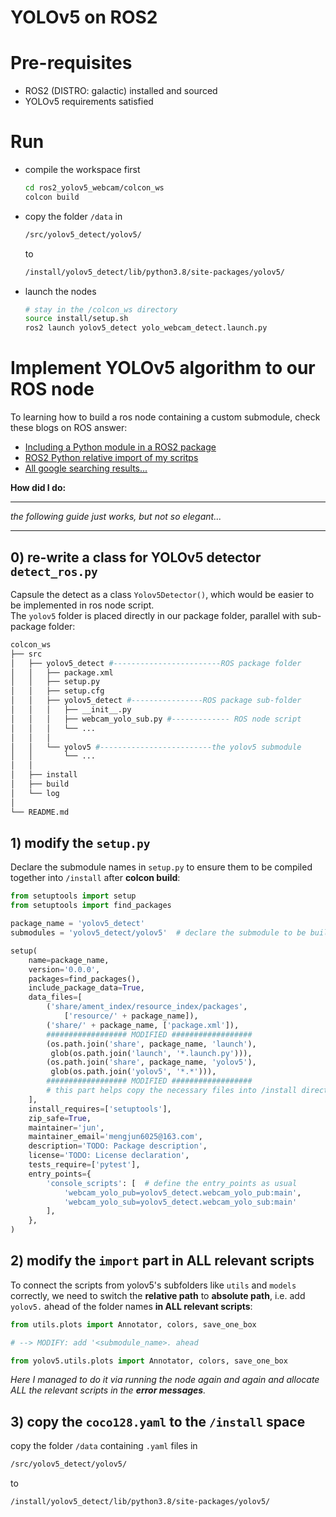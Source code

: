 # YOLOv5 on ROS2
# Pre-requisites
- ROS2 (DISTRO: galactic) installed and sourced
- YOLOv5 requirements satisfied
# Run
- compile the workspace first  
    ```bash
    cd ros2_yolov5_webcam/colcon_ws
    colcon build
    ```
- copy the folder `/data` in
    ```bash
    /src/yolov5_detect/yolov5/
    ```
    to
    ```bash
    /install/yolov5_detect/lib/python3.8/site-packages/yolov5/
    ```
- launch the nodes  
    ```bash
    # stay in the /colcon_ws directory
    source install/setup.sh
    ros2 launch yolov5_detect yolo_webcam_detect.launch.py
    ```

# Implement YOLOv5 algorithm to our ROS node
To learning how to build a ros node containing a custom submodule, check these blogs on ROS answer:  
- [Including a Python module in a ROS2 package](https://answers.ros.org/question/367793/including-a-python-module-in-a-ros2-package/)  
- [ROS2 Python relative import of my scritps](https://answers.ros.org/question/349790/ros2-python-relative-import-of-my-scritps/)  
- [All google searching results...](https://www.google.com/search?q=submodules+in+setup.py+ros2&client=ubuntu&hs=0q9&channel=fs&sxsrf=ALiCzsacZQxK4_Va23YuXsC5pibK9ZZAMw%3A1666093937039&ei=cZNOY8P5AcPEkwW1o6f4CQ&ved=0ahUKEwiD9p3K2-n6AhVD4qQKHbXRCZ8Q4dUDCA4&uact=5&oq=submodules+in+setup.py+ros2&gs_lcp=Cgdnd3Mtd2l6EAMyBQgAEKIEOgoIABBHENYEELADOg0IABDkAhDWBBCwAxgBOggIABAIEAcQHjoFCAAQhgM6CAghEMMEEKABSgQITRgBSgQIQRgASgQIRhgBUPIGWLSaAmDJnAJoAnABeACAAbwCiAGoDZIBBzEuOS4wLjGYAQCgAQGgAQLIAQ3AAQHaAQYIARABGAk&sclient=gws-wiz)

**How did I do:** 
***
*the following guide just works, but not so elegant...*
*** 
## 0) re-write a class for YOLOv5 detector `detect_ros.py`
Capsule the detect as a class `Yolov5Detector()`, which would be easier to be implemented in ros node script.  
The `yolov5` folder is placed directly in our package folder, parallel with sub-package folder:
```bash
colcon_ws
├── src
│   ├── yolov5_detect #------------------------ROS package folder
│   │   ├── package.xml
│   │   ├── setup.py
│   │   ├── setup.cfg
│   │   ├── yolov5_detect #----------------ROS package sub-folder
│   │   │   ├── __init__.py
│   │   │   ├── webcam_yolo_sub.py #------------- ROS node script
│   │   │   └── ...
│   │   │
│   │   └── yolov5 #-------------------------the yolov5 submodule
│   │       └── ...
│   │
│   ├── install
│   ├── build
│   └── log
│
└── README.md
```
## 1) modify the `setup.py`
Declare the submodule names in `setup.py` to ensure them to be compiled together into `/install` after **colcon build**:
```python
from setuptools import setup
from setuptools import find_packages

package_name = 'yolov5_detect'
submodules = 'yolov5_detect/yolov5'  # declare the submodule to be build

setup(
    name=package_name,
    version='0.0.0',
    packages=find_packages(),
    include_package_data=True,
    data_files=[
        ('share/ament_index/resource_index/packages',
            ['resource/' + package_name]),
        ('share/' + package_name, ['package.xml']),
        ################## MODIFIED ##################
        (os.path.join('share', package_name, 'launch'),
         glob(os.path.join('launch', '*.launch.py'))),
        (os.path.join('share', package_name, 'yolov5'),
         glob(os.path.join('yolov5', '*.*'))),
        ################## MODIFIED ##################
        # this part helps copy the necessary files into /install directory
    ],
    install_requires=['setuptools'],
    zip_safe=True,
    maintainer='jun',
    maintainer_email='mengjun6025@163.com',
    description='TODO: Package description',
    license='TODO: License declaration',
    tests_require=['pytest'],
    entry_points={
        'console_scripts': [  # define the entry_points as usual
            'webcam_yolo_pub=yolov5_detect.webcam_yolo_pub:main',
            'webcam_yolo_sub=yolov5_detect.webcam_yolo_sub:main'
        ],
    },
)
```
## 2) modify the `import` part in ALL relevant scripts
To connect the scripts from yolov5's subfolders like `utils` and `models` correctly, we need to switch the **relative path** to **absolute path**, i.e. add `yolov5.` ahead of the folder names **in ALL relevant scripts**:
```python
from utils.plots import Annotator, colors, save_one_box

# --> MODIFY: add '<submodule_name>. ahead

from yolov5.utils.plots import Annotator, colors, save_one_box
```
*Here I managed to do it via running the node again and again and allocate ALL the relevant scripts in the **error messages**.*
## 3) copy the `coco128.yaml` to the `/install` space
copy the folder `/data` containing `.yaml` files in
```bash
/src/yolov5_detect/yolov5/
```
to
```bash
/install/yolov5_detect/lib/python3.8/site-packages/yolov5/
```